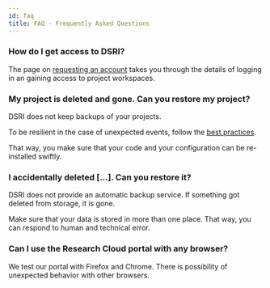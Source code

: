 ```yaml
---
id: faq
title: FAQ - Frequently Asked Questions
---
```


### How do I get access to DSRI?

The page on [requesting an account](/docs/access-dsri) takes you through the details of logging in an gaining access to project workspaces.

### My project is deleted and gone. Can you restore my project?

DSRI does not keep backups of your projects.

To be resilient in the case of unexpected events, follow the [best practices](/docs/best-practices).

That way, you make sure that your code and your configuration can be re-installed swiftly.

### I accidentally deleted \[...\]. Can you restore it?

DSRI does not provide an automatic backup service. If something got deleted from storage, it is gone.

Make sure that your data is stored in more than one place. That way, you can respond to human and technical error.

### Can I use the Research Cloud portal with any browser?

We test our portal with Firefox and Chrome. There is possibility of unexpected behavior with other browsers.
